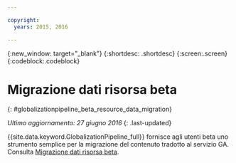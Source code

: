 ```yaml
---

copyright:
  years: 2015, 2016

---
```


{:new_window: target="_blank"}
{:shortdesc: .shortdesc}
{:screen:.screen}
{:codeblock:.codeblock}

# Migrazione dati risorsa beta
{: #globalizationpipeline_beta_resource_data_migration}

*Ultimo aggiornamento: 27 giugno 2016*
{: .last-updated}

{{site.data.keyword.GlobalizationPipeline_full}} fornisce agli utenti beta uno strumento semplice per la migrazione del contenuto tradotto al servizio GA. Consulta [Migrazione dati risorsa beta](betaresourcedatamigration.html).

